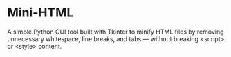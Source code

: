 # Mini-HTML
A simple Python GUI tool built with Tkinter to minify HTML files by removing unnecessary whitespace, line breaks, and tabs — without breaking &lt;script> or &lt;style> content.

